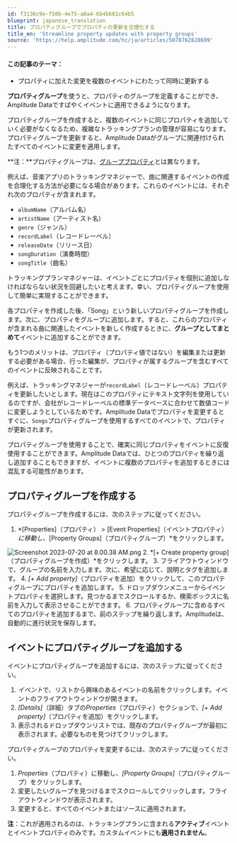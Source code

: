 ```yaml
---
id: f3136c9e-f50b-4e75-a0a4-6b4b681c64b5
blueprint: japanese_translation
title: プロパティグループでプロパティの更新を合理化する
title_en: 'Streamline property updates with property groups'
source: 'https://help.amplitude.com/hc/ja/articles/5078762828699'
---
```

#### この記事のテーマ：

* プロパティに加えた変更を複数のイベントにわたって同時に更新する

**プロパティグループ**を使うと、プロパティのグループを定義することができ、Amplitude Dataですばやくイベントに適用できるようになります。

プロパティグループを作成すると、複数のイベントに同じプロパティを追加していく必要がなくなるため、複雑なトラッキングプランの管理が容易になります。プロパティグループを更新すると、Amplitude Dataがグループに関連付けられたすべてのイベントに変更を適用します。

**注：**プロパティグループは、[グループプロパティ](https://help.amplitude.com/hc/en-us/articles/5078752725147)とは異なります。

例えば、音楽アプリのトラッキングマネジャーで、曲に関連するイベントの作成を合理化する方法が必要になる場合があります。これらのイベントには、それぞれ次のプロパティが含まれます。

* `albumName`（アルバム名）
* `artistName`（アーティスト名）
* `genre`（ジャンル）
* `recordLabel`（レコードレーベル）
* `releaseDate`（リリース日）
* `songDuration`（演奏時間）
* `songTitle`（曲名）

トラッキングプランマネジャーは、イベントごとにプロパティを個別に追加しなければならない状況を回避したいと考えます。幸い、プロパティグループを使用して簡単に実現することができます。

各プロパティを作成した後、「Song」という新しいプロパティグループを作成します。次に、プロパティをグループに追加します。すると、これらのプロパティが含まれる曲に関連したイベントを新しく作成するときに、**グループとしてまとめて**イベントに追加することができます。

もう1つのメリットは、プロパティ（プロパティ値ではない）を編集または更新する必要がある場合、行った編集が、プロパティが属するグループを含むすべてのイベントに反映されることです。

例えば、トラッキングマネジャーが`recordLabel`（レコードレーベル）プロパティを更新したいとします。現在はこのプロパティにテキスト文字列を使用しているのですが、会社がレコードレーベルの標準データベースに合わせて数値コードに変更しようとしているためです。Amplitude Dataでプロパティを変更するとすぐに、`Songs`プロパティグループを使用するすべてのイベントで、プロパティが更新されます。

プロパティグループを使用することで、確実に同じプロパティをイベントに反復使用することができます。Amplitude Dataでは、ひとつのプロパティを繰り返し追加することもできますが、イベントに複数のプロパティを追加するときには混乱する可能性があります。

## プロパティグループを作成する

プロパティグループを作成するには、次のステップに従ってください。

1. *[Properties]（プロパティ） > [Event Properties]（イベントプロパティ）*に移動し、*[Property Groups]（プロパティグループ）*をクリックします。  
  
![Screenshot 2023-07-20 at 8.00.38 AM.png](/docs/output/img/jp/screenshot-2023-07-20-at-8-00-38-am-png.png)
2. *[+ Create property group]（プロパティグループを作成）*をクリックします。
3. フライアウトウィンドウで、グループの名前を入力します。次に、希望に応じて、説明とタグを追加します。
4. *[+ Add property]*（プロパティを追加）をクリックして、このプロパティグループにプロパティを追加します。
5. ドロップダウンメニューからイベントプロパティを選択します。見つかるまでスクロールするか、検索ボックスに名前を入力して表示させることができます。
6. プロパティグループに含めるすべてのプロパティを追加するまで、前のステップを繰り返します。Amplitudeは、自動的に進行状況を保存します。

## イベントにプロパティグループを追加する

イベントにプロパティグループを追加するには、次のステップに従ってください。

1. *イベント*で、リストから興味のあるイベントの名前をクリックします。イベントのフライアウトウィンドウが開きます。
2. *[Details]*（詳細）タブの*Properties*（プロパティ）セクションで、*[+ Add property]*（プロパティを追加）をクリックします。
3. 表示されるドロップダウンリストでは、既存のプロパティグループが最初に表示されます。必要なものを見つけてクリックします。

プロパティグループのプロパティを変更するには、次のステップに従ってください。

1. *Properties*（プロパティ）に移動し、*[Property Groups]*（プロパティグループ）をクリックします。
2. 変更したいグループを見つけるまでスクロールしてクリックします。フライアウトウィンドウが表示されます。
3. 変更すると、すべてのイベントまたはソースに適用されます。

**注**：これが適用されるのは、トラッキングプランに含まれる**アクティブ**イベントとイベントプロパティのみです。カスタムイベントにも**適用されません**。
